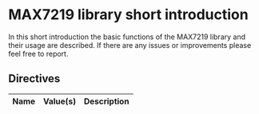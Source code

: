 # MAX7219 library short introduction

In this short introduction the basic functions of the MAX7219 library and their usage are described. If there are any issues or improvements please feel free to report.

## Directives

| Name          | Value(s)            | Description                  |
|---------------|:--------------------|------------------------------|